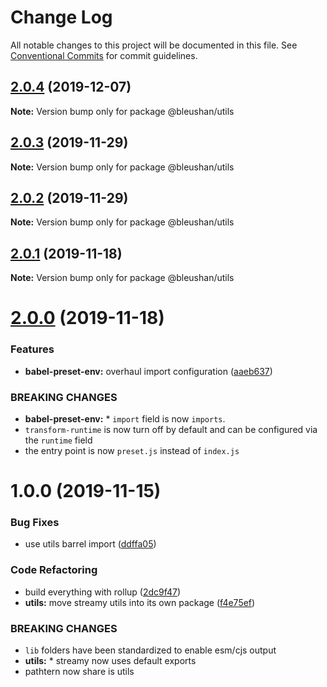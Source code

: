 # Change Log

All notable changes to this project will be documented in this file.
See [Conventional Commits](https://conventionalcommits.org) for commit guidelines.

## [2.0.4](https://github.com/BleuShan/bleushan/compare/@bleushan/utils@2.0.3...@bleushan/utils@2.0.4) (2019-12-07)

**Note:** Version bump only for package @bleushan/utils





## [2.0.3](https://github.com/BleuShan/bleushan/compare/@bleushan/utils@2.0.2...@bleushan/utils@2.0.3) (2019-11-29)

**Note:** Version bump only for package @bleushan/utils





## [2.0.2](https://github.com/BleuShan/bleushan/compare/@bleushan/utils@2.0.1...@bleushan/utils@2.0.2) (2019-11-29)

**Note:** Version bump only for package @bleushan/utils





## [2.0.1](https://github.com/BleuShan/bleushan/compare/@bleushan/utils@2.0.0...@bleushan/utils@2.0.1) (2019-11-18)

**Note:** Version bump only for package @bleushan/utils





# [2.0.0](https://github.com/BleuShan/bleushan/compare/@bleushan/utils@1.0.0...@bleushan/utils@2.0.0) (2019-11-18)


### Features

* **babel-preset-env:** overhaul import configuration ([aaeb637](https://github.com/BleuShan/bleushan/commit/aaeb63794023e7b6e7adf81fee13db6c92189d81))


### BREAKING CHANGES

* **babel-preset-env:** * `import` field is now `imports`.
* `transform-runtime` is now turn off by default and can be configured via the `runtime` field
* the entry point is now `preset.js` instead of `index.js`





# 1.0.0 (2019-11-15)


### Bug Fixes

* use utils barrel import ([ddffa05](https://github.com/BleuShan/bleushan/commit/ddffa05f032cd9155a90aac08ea66d6e18ee6598))


### Code Refactoring

* build everything with rollup ([2dc9f47](https://github.com/BleuShan/bleushan/commit/2dc9f47cdaf0b42afebca52fbca9a83fb0c0f16d))
* **utils:** move streamy utils into its own package ([f4e75ef](https://github.com/BleuShan/bleushan/commit/f4e75efea1b12f68e47a2d250f56f8746cdda95f))


### BREAKING CHANGES

* `lib` folders have been standardized to enable esm/cjs output
* **utils:** * streamy now uses default exports
* pathtern now share is utils
